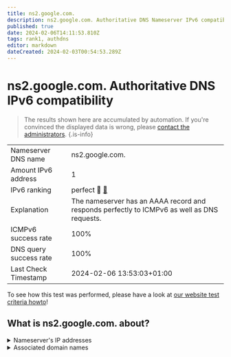 ```yaml
---
title: ns2.google.com.
description: ns2.google.com. Authoritative DNS Nameserver IPv6 compatibility
published: true
date: 2024-02-06T14:11:53.810Z
tags: rank1, authdns
editor: markdown
dateCreated: 2024-02-03T00:54:53.289Z
---
```


# ns2.google.com. Authoritative DNS IPv6 compatibility

> The results shown here are accumulated by automation. If you're convinced the displayed data is wrong, please [contact the administrators](/howto/chat). 
{.is-info}




|   |   |
| - | - |
| Nameserver DNS name | ns2.google.com.
| Amount IPv6 address | 1
| IPv6 ranking | perfect :1st_place_medal: [🔗](/howto/ranking) |
| Explanation | The nameserver has an AAAA record and responds perfectly to ICMPv6 as well as DNS requests. |
| ICMPv6 success rate | 100%|
| DNS query success rate | 100% |
| Last Check Timestamp | 2024-02-06 13:53:03+01:00 |

To see how this test was performed, please have a look at [our website test criteria howto](/howto/testcriteria/authdns)!


## What is ns2.google.com. about?




<details>
<summary>Nameserver's IP addresses</summary>

2001:4860:4802:34::a

</details>



<details>
<summary>Associated domain names</summary>

google.com

music.youtube.com

www.youtube.com

</details>
